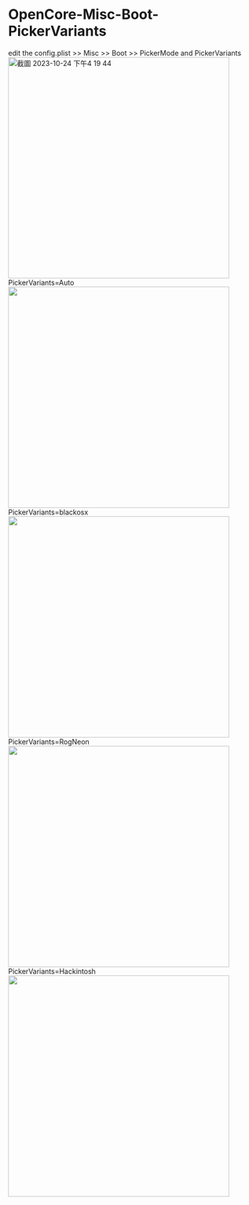# OpenCore-Misc-Boot-PickerVariants

edit the config.plist >> Misc >> Boot >> PickerMode and PickerVariants
<img width="450" alt="截圖 2023-10-24 下午4 19 44" src="https://github.com/michelle0812/OpenCore-Misc-Boot-PickerVariants/assets/79300809/db9f7f95-619a-4c21-ab1b-e7d370a020a8"><br>
PickerVariants=Auto
<img width="450" src="https://github.com/michelle0812/OpenCore-Misc-Boot-PickerVariants/assets/79300809/0066049d-122d-4877-968c-b6b9a801c2d1"><br>
PickerVariants=blackosx
<img width="450" src="https://github.com/michelle0812/OpenCore-Misc-Boot-PickerVariants/assets/79300809/cedee8d1-b232-4116-87dc-00b096cdb55e"><br>
PickerVariants=RogNeon
<img width="450" src="https://github.com/michelle0812/OpenCore-Misc-Boot-PickerVariants/assets/79300809/1f1ea0b4-bd2e-4d7a-8f81-055b563e3b0b"><br>
PickerVariants=Hackintosh
<img width="450" src="https://github.com/michelle0812/OpenCore-Misc-Boot-PickerVariants/assets/79300809/89874ab7-0f6e-4f5e-aaa0-546435e0180e"><br>
